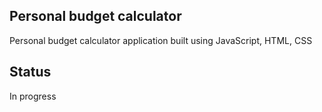 ## Personal budget calculator
Personal budget calculator application built using JavaScript, HTML, CSS

## Status

In progress
